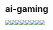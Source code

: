 # ai-gaming

[![](https://sourcerer.io/fame/ramanaditya/ramanaditya/ai-gaming/images/0)](https://sourcerer.io/fame/ramanaditya/ramanaditya/ai-gaming/links/0)[![](https://sourcerer.io/fame/ramanaditya/ramanaditya/ai-gaming/images/1)](https://sourcerer.io/fame/ramanaditya/ramanaditya/ai-gaming/links/1)[![](https://sourcerer.io/fame/ramanaditya/ramanaditya/ai-gaming/images/2)](https://sourcerer.io/fame/ramanaditya/ramanaditya/ai-gaming/links/2)[![](https://sourcerer.io/fame/ramanaditya/ramanaditya/ai-gaming/images/3)](https://sourcerer.io/fame/ramanaditya/ramanaditya/ai-gaming/links/3)[![](https://sourcerer.io/fame/ramanaditya/ramanaditya/ai-gaming/images/4)](https://sourcerer.io/fame/ramanaditya/ramanaditya/ai-gaming/links/4)[![](https://sourcerer.io/fame/ramanaditya/ramanaditya/ai-gaming/images/5)](https://sourcerer.io/fame/ramanaditya/ramanaditya/ai-gaming/links/5)[![](https://sourcerer.io/fame/ramanaditya/ramanaditya/ai-gaming/images/6)](https://sourcerer.io/fame/ramanaditya/ramanaditya/ai-gaming/links/6)[![](https://sourcerer.io/fame/ramanaditya/ramanaditya/ai-gaming/images/7)](https://sourcerer.io/fame/ramanaditya/ramanaditya/ai-gaming/links/7)